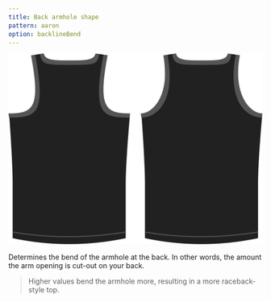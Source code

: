 ```yaml
---
title: Back armhole shape
pattern: aaron
option: backlineBend
---
```


![The back armhole shape option on Aaron](./backlinebend.svg)

Determines the bend of the armhole at the back. In other words, the amount the arm opening is cut-out on your back.

> Higher values bend the armhole more, resulting in a more raceback-style top.